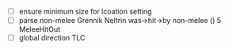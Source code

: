 

- [ ] ensure minimum size for lcoation setting
- [ ] parse non-melee Grennik Neltrin was->hit->by non-melee () 5 MeleeHitOut
- [ ] global direction TLC